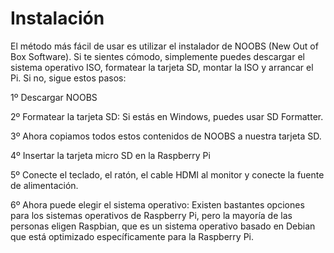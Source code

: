 # Instalación
 
 El método más fácil de usar es utilizar el instalador de NOOBS (New Out of Box Software). Si te sientes cómodo, simplemente puedes descargar el sistema operativo ISO, formatear la tarjeta SD, montar la ISO y arrancar el Pi. Si no, sigue estos pasos: 
 
1º Descargar NOOBS

2º Formatear la tarjeta SD: Si estás en Windows, puedes usar SD Formatter. 

3º Ahora copiamos todos estos contenidos de NOOBS a nuestra tarjeta SD.

4º Insertar la tarjeta micro SD en la Raspberry Pi

5º Conecte el teclado, el ratón, el cable HDMI al monitor y conecte la fuente de alimentación.

6º Ahora puede elegir el sistema operativo: Existen bastantes opciones para los sistemas operativos de Raspberry Pi, pero la mayoría de las personas eligen Raspbian, que es un sistema operativo basado en Debian que está optimizado específicamente para la Raspberry Pi.
